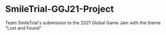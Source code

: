# SmileTrial-GGJ21-Project
Team SmileTrial's submission to the 2021 Global Game Jam with the theme "Lost and Found"
